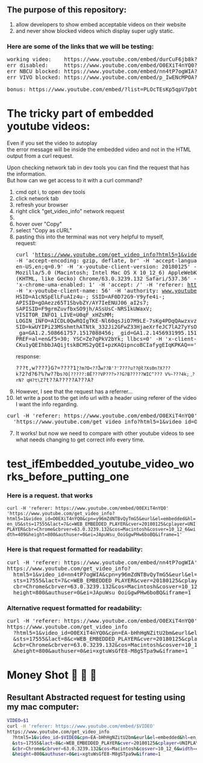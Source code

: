 ## The purpose of this repository:
1) allow developers to show embed acceptable videos on their website
2) and never show blocked videos which display super ugly static. 

### Here are some of the links that we will be testing:
<pre>working video:    https://www.youtube.com/embed/durCuF6jb8k?rel=0&autoplay=1
err disabled:     https://www.youtube.com/embed/O0EXiT4nYQ0?rel=0&autoplay=1
err NBCU blocked: https://www.youtube.com/embed/nn4tP7ogWIA?rel=0&autoplay=1
err VIVO blocked: https://www.youtube.com/embed/p_IwENcMPOA?rel=0&autoplay=1

bonus: https://www.youtube.com/embed/?list=PLOcTEsKp5qpV7pbtiGeLAjlmD086bqymr&rel=0&autoplay=1
</pre>

# The tricky part of embedded youtube videos:
Even if you set the video to autoplay 
<br>the error message will be inside the embedded video and not in the HTML output from a curl request.

Upon checking network tab in dev tools you can find the request that has the information.
<br>But how can we get access to it with a curl command?

1) cmd opt i, to open dev tools
2) click network tab
3) refresh your browser
4) right click "get_video_info" network request
5) 
6) hover over "Copy"
7) select "Copy as cURL"
8) pasting this into the terminal was not very helpful to myself, <br>
  request: <pre>curl 'https://www.youtube.com/get_video_info?html5=1&video_id=O0EXiT4nYQ0&cpn=EA-bHhHgNZitU2bm&eurl&el=embedded&hl=en_US&sts=17555&lact=8&c=WEB_EMBEDDED_PLAYER&cver=20180125&cplayer=UNIPLAYER&cbr=Chrome&cbrver=63.0.3239.132&cos=Macintosh&cosver=10_12_6&width=409&height=800&authuser=0&ei=xgtuWsGfE8-M8gSTpa9w&iframe=1' -H 'accept-encoding: gzip, deflate, br' -H 'accept-language: en-US,en;q=0.9' -H 'x-youtube-client-version: 20180125' -H 'user-agent: Mozilla/5.0 (Macintosh; Intel Mac OS X 10_12_6) AppleWebKit/537.36 (KHTML, like Gecko) Chrome/63.0.3239.132 Safari/537.36' -H 'x-chrome-uma-enabled: 1' -H 'accept: */*' -H 'referer: https://www.youtube.com/embed/O0EXiT4nYQ0' -H 'x-youtube-client-name: 56' -H 'authority: www.youtube.com' -H 'cookie: HSID=A1cNSpElLFuAIz4u-; SSID=AF0D72G9-Y9yfe4i-; APISID=gOAezz65T1SbvbZY/AY7IeENUJ06_aI2s7; SAPISID=F9grmZuvfbxSO9jh/ASsUsC-NRS1kUWaxV; VISITOR_INFO1_LIVE=U0qF_xHZsMM; LOGIN_INFO=AICDL0QwRQIgTKE-Nl60qsJiO7M9LE-7sKg4PDqQAwzxvzkqcgkjKMoCIQCstCLmEbtCW8NyhU1-Pe1mXmiE8vJwIKS5UpZEMlxpYQ:QUpCWWozcmw0b2g5bzI0bGhkQ0k5a2I1TDQxdkp5LWdzUHZMVUx4aVJiMDlRZDNsNkFwUHF3aVgwaFFrNk04bmU5bHNIQUNWS1hjQmhVbV9CcUU2SGZtWlh3RFRJdEFpYU5IOFZNUkgwWVU1RTJVSEtLdzBZN21FQzcwTlNfX1M1UkdQTFRjLVY3ei1YTWxrVV9vRGtndDJ6QmRyWHdhV2xMSGJhZGw4YkYxdTlmU3RBV1k0NTJ3; SID=kwUYIPi23MSshmthATNtk_332Ji2GFwZ33HjaeXrfeJC7lA27yYsO3PWqFDQ6k6MHwsLXA.; _ga=GA1.2.508661757.1517088456; _gid=GA1.2.1456931995.1517088456; PREF=al=en&f5=30; YSC=Ze7qPkV2bYk; llbcs=0' -H 'x-client-data: CKu1yQEIhbbJAQijtskBCMS2yQEI+pzKAQipncoBCIafygEIqKPKAQ==' --compressed
</pre> response: <pre>???t,w????}G?=????1̱`??m?D<??Ǯw??B'?'7???u??@ł?Xs0n?X???k`?2?d?6?%?w??b`s?O[?????:BЁ???VP???>??G?B?????WIC^???
                                                                                                             V%~???4k;؀?rΝ?
                                                                                                                           qH?t\Z`?t??A?????A???A? </pre>
5) However, I see that the request has a referrer... 
6) let write a post to the get info url with a header using referer of the video I want the info regarding.<br>
<pre>curl -H 'referer: https://www.youtube.com/embed/O0EXiT4nYQ0' 
  'https://www.youtube.com/get_video_info?html5=1&video_id=O0EXiT4nYQ0&cpn=y96mZdNTBvQyTmG5&eurl&el=embedded&hl=en_US&sts=17555&lact=7&c=WEB_EMBEDDED_PLAYER&cver=20180125&cplayer=UNIPLAYER&cbr=Chrome&cbrver=63.0.3239.132&cos=Macintosh&cosver=10_12_6&width=409&height=800&authuser=0&ei=JApuWsu_OoiGgwPHw6boBQ&iframe=1'</pre>
 7) It works! but now we need to compare with other youtube videos to see what needs changing to get correct info every time.
# test_ifEmbedded_youtube_video_works_before_putting_one

### Here is a request. that works
`curl -H 'referer: https://www.youtube.com/embed/O0EXiT4nYQ0' 'https://www.youtube.com/get_video_info?html5=1&video_id=O0EXiT4nYQ0&cpn=y96mZdNTBvQyTmG5&eurl&el=embedded&hl=en_US&sts=17555&lact=7&c=WEB_EMBEDDED_PLAYER&cver=20180125&cplayer=UNIPLAYER&cbr=Chrome&cbrver=63.0.3239.132&cos=Macintosh&cosver=10_12_6&width=409&height=800&authuser=0&ei=JApuWsu_OoiGgwPHw6boBQ&iframe=1'`

### Here is that request formatted for readability:
<pre>
curl -H 'referer: https://www.youtube.com/embed/nn4tP7ogWIA'
https://www.youtube.com/get_video_info?
  html5=1&video_id=nn4tP7ogWIA&cpn=y96mZdNTBvQyTmG5&eurl&el=embedded&hl=en_US&
  sts=17555&lact=7&c=WEB_EMBEDDED_PLAYER&cver=20180125&cplayer=UNIPLAYER&
  cbr=Chrome&cbrver=63.0.3239.132&cos=Macintosh&cosver=10_12_6&width=409&
  height=800&authuser=0&ei=JApuWsu_OoiGgwPHw6boBQ&iframe=1
</pre>

### Alternative request formatted for readability:
<pre>
curl -H 'referer: https://www.youtube.com/embed/O0EXiT4nYQ0'
https://www.youtube.com/get_video_info
  ?html5=1&video_id=O0EXiT4nYQ0&cpn=EA-bHhHgNZitU2bm&eurl&el=embedded&hl=en_US
  &sts=17555&lact=8&c=WEB_EMBEDDED_PLAYER&cver=20180125&cplayer=UNIPLAYER
  &cbr=Chrome&cbrver=63.0.3239.132&cos=Macintosh&cosver=10_12_6&width=409
  &height=800&authuser=0&ei=xgtuWsGfE8-M8gSTpa9w&iframe=1
</pre>

# Money Shot 💸 🤑 🤑

## Resultant Abstracted request for testing using my mac computer:
```bash
VIDEO=$1
curl -H 'referer: https://www.youtube.com/embed/$VIDEO'
https://www.youtube.com/get_video_info
  ?html5=1&video_id=$VIDEO&cpn=EA-bHhHgNZitU2bm&eurl&el=embedded&hl=en_US
  &sts=17555&lact=8&c=WEB_EMBEDDED_PLAYER&cver=20180125&cplayer=UNIPLAYER
  &cbr=Chrome&cbrver=63.0.3239.132&cos=Macintosh&cosver=10_12_6&width=409
  &height=800&authuser=0&ei=xgtuWsGfE8-M8gSTpa9w&iframe=1
```
